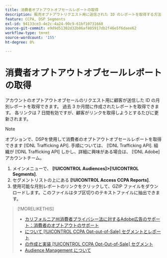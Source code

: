 ```yaml
---
title: 消費者オプトアウトオブセールレポートの取得
description: 販売オプトアウトリクエスト用に送信された ID のレポートを取得する方法を説明します。
feature: CCPA, DSP Segments
exl-id: 94133ce3-4e2c-4a24-90c9-61bf10731668
source-git-commit: e9d9d51302d32b06af805917db2f46e5f6daee62
workflow-type: tm+mt
source-wordcount: '155'
ht-degree: 0%

---
```


# 消費者オプトアウトオブセールレポートの取得

アカウントのオプトアウトオブセールのリクエスト用に顧客が送信した ID の月別レポートを取得できます。 過去 3 か月間に作成されたレポートを取得できます。 各リンクは 7 日間有効ですが、顧客がリンクを取得しようとするたびに更新されます。

>[!NOTE]
>
>オプションで、DSPを使用して消費者のオプトアウトオブセールレポートを取得できます [!DNL Trafficking API]. 手順については、 [!DNL Trafficking API]. 組織が [!DNL Trafficking API] しかし、詳細に興味がある場合は、 [!DNL Adobe] アカウントチーム。

1. メインメニューで、 **[!UICONTROL Audiences]>[!UICONTROL Segments]**.
1. セグメントリストの上にある **[!UICONTROL Access CCPA Reports]**.
1. 使用可能な月別レポートのリンクをクリックして、GZIP ファイルをダウンロードします。このファイルはタブ区切りのテキストファイルに抽出できます。

>[!MORELIKETHIS]
>
>* [カリフォルニア州消費者プライバシー法に対するAdobe広告のサポート：消費者のオプトアウトのサポート](/help/privacy/ccpa/ccpa-opt-out-of-sale.md)
>* [について [!UICONTROL CCPA Opt-out-of-Sale] セグメントとレポート](ccpa-opt-out-about.md)
>* [の作成と実装 [!UICONTROL CCPA Opt-Out-of-Sale] セグメント](ccpa-opt-out-segment-create.md)
>* [Audience Management について](audience-about.md)

